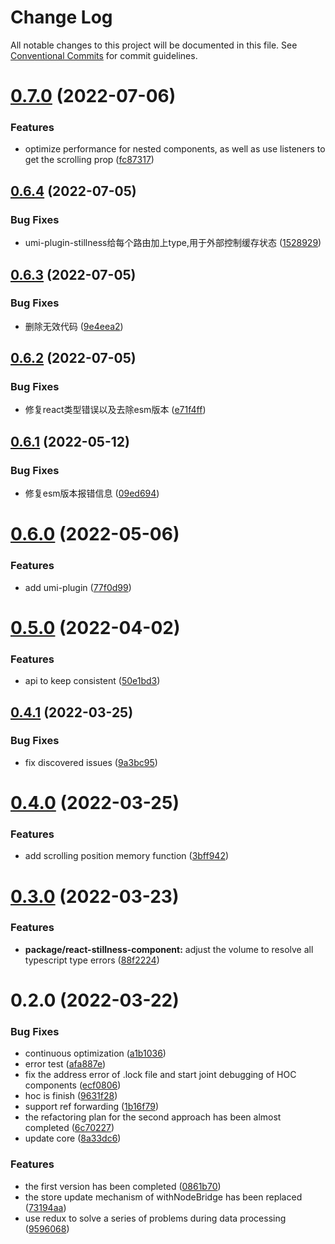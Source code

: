 # Change Log

All notable changes to this project will be documented in this file.
See [Conventional Commits](https://conventionalcommits.org) for commit guidelines.

# [0.7.0](https://github.com/leomYili/react-stillness-component/compare/react-stillness-component@0.6.4...react-stillness-component@0.7.0) (2022-07-06)


### Features

* optimize performance for nested components, as well as use listeners to get the scrolling prop ([fc87317](https://github.com/leomYili/react-stillness-component/commit/fc87317ac39e77a7c6e2237d3e8423a309e644be))





## [0.6.4](https://github.com/leomYili/react-stillness-component/compare/react-stillness-component@0.6.3...react-stillness-component@0.6.4) (2022-07-05)


### Bug Fixes

* umi-plugin-stillness给每个路由加上type,用于外部控制缓存状态 ([1528929](https://github.com/leomYili/react-stillness-component/commit/15289290b1ae53549d10aa8bc2f0a453eb0e9798))





## [0.6.3](https://github.com/leomYili/react-stillness-component/compare/react-stillness-component@0.6.2...react-stillness-component@0.6.3) (2022-07-05)


### Bug Fixes

* 删除无效代码 ([9e4eea2](https://github.com/leomYili/react-stillness-component/commit/9e4eea26c9a2c0d7bbc7964aed7c0fe29fc03f3d))





## [0.6.2](https://github.com/leomYili/react-stillness-component/compare/react-stillness-component@0.6.1...react-stillness-component@0.6.2) (2022-07-05)


### Bug Fixes

* 修复react类型错误以及去除esm版本 ([e71f4ff](https://github.com/leomYili/react-stillness-component/commit/e71f4ffb199c412785f51e5d609e98102376bef5))





## [0.6.1](https://github.com/leomYili/react-stillness-component/compare/react-stillness-component@0.6.0...react-stillness-component@0.6.1) (2022-05-12)


### Bug Fixes

* 修复esm版本报错信息 ([09ed694](https://github.com/leomYili/react-stillness-component/commit/09ed694aa7f5724e02a2de419ea796ba480ff1d7))





# [0.6.0](https://github.com/leomYili/react-stillness-component/compare/react-stillness-component@0.5.0...react-stillness-component@0.6.0) (2022-05-06)


### Features

* add umi-plugin ([77f0d99](https://github.com/leomYili/react-stillness-component/commit/77f0d99bd41ce8949af831142821286fefaeecb1))





# [0.5.0](https://github.com/leomYili/react-stillness-component/compare/react-stillness-component@0.4.1...react-stillness-component@0.5.0) (2022-04-02)


### Features

* api to keep consistent ([50e1bd3](https://github.com/leomYili/react-stillness-component/commit/50e1bd3367456f0a716087b7a788fa04e3656193))





## [0.4.1](https://github.com/leomYili/react-stillness-component/compare/react-stillness-component@0.4.0...react-stillness-component@0.4.1) (2022-03-25)


### Bug Fixes

* fix discovered issues ([9a3bc95](https://github.com/leomYili/react-stillness-component/commit/9a3bc95418bcf6eb4479d347169226893463720e))





# [0.4.0](https://github.com/leomYili/react-stillness-component/compare/react-stillness-component@0.3.0...react-stillness-component@0.4.0) (2022-03-25)


### Features

* add scrolling position memory function ([3bff942](https://github.com/leomYili/react-stillness-component/commit/3bff9426fc448b57c3efd8ed3fef2fb9b552ba8a))





# [0.3.0](https://github.com/leomYili/react-stillness-component/compare/react-stillness-component@0.2.0...react-stillness-component@0.3.0) (2022-03-23)


### Features

* **package/react-stillness-component:** adjust the volume to resolve all typescript type errors ([88f2224](https://github.com/leomYili/react-stillness-component/commit/88f22240dc32038ba2bec21bc3e17a00fe69172a))





# 0.2.0 (2022-03-22)


### Bug Fixes

* continuous optimization ([a1b1036](https://github.com/leomYili/react-stillness-component/commit/a1b10369041eb66fbdcc88097768868d97d7daa7))
* error test ([afa887e](https://github.com/leomYili/react-stillness-component/commit/afa887ec56ca492ee0a9d52c5cb9da23d7562541))
* fix the address error of .lock file and start joint debugging of HOC components ([ecf0806](https://github.com/leomYili/react-stillness-component/commit/ecf0806320d3823beddeafc4b68f322fb4af0689))
* hoc is finish ([9631f28](https://github.com/leomYili/react-stillness-component/commit/9631f286a94b83147dba4c551502807a055f097a))
* support ref forwarding ([1b16f79](https://github.com/leomYili/react-stillness-component/commit/1b16f79b7d5db06884821deb7e283b4474164e88))
* the refactoring plan for the second approach has been almost completed ([6c70227](https://github.com/leomYili/react-stillness-component/commit/6c70227edcfe3fee46625e29293146af39c0e6ae))
* update core ([8a33dc6](https://github.com/leomYili/react-stillness-component/commit/8a33dc6588ef95675352c87abe6f585d9fd2e764))


### Features

* the first version has been completed ([0861b70](https://github.com/leomYili/react-stillness-component/commit/0861b70f334726b5f7248fca1b5843da666af383))
* the store update mechanism of withNodeBridge has been replaced ([73194aa](https://github.com/leomYili/react-stillness-component/commit/73194aa89eb72fc566f2a6ed5ce03176c952af04))
* use redux to solve a series of problems during data processing ([9596068](https://github.com/leomYili/react-stillness-component/commit/9596068bcffc50fd2cdf55c84662fc0e8b2621ff))
